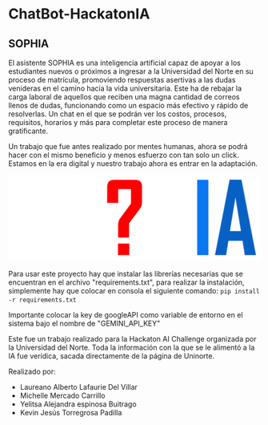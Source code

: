 # ChatBot-HackatonIA
## SOPHIA
El asistente SOPHIA es una inteligencia artificial capaz de apoyar a los estudiantes nuevos o próximos a ingresar a la Universidad del Norte en su proceso de matrícula, promoviendo respuestas asertivas a las dudas venideras en el camino hacia la vida universitaria.
Este ha de rebajar la carga laboral de aquellos que reciben una magna cantidad de correos llenos de dudas, funcionando como un espacio más efectivo y rápido de resolverlas.
Un chat en el que se podrán ver los costos, procesos, requisitos, horarios y más para completar este proceso de manera gratificante.

Un trabajo que fue antes realizado por mentes humanas, ahora se podrá hacer con el mismo beneficio y menos esfuerzo con tan solo un click. Estamos en la era digital y nuestro trabajo ahora es entrar en la adaptación.

![alt text](https://github.com/Laureano55/ChatBot-HackatonIA/blob/c8f8afa5f23a9c3af549cf0ea02038aa84866477/static/sophia-logo-dark.png)

Para usar este proyecto hay que instalar las librerías necesarias que se encuentran en el archivo "requirements.txt", para realizar la instalación, simplemente hay que colocar en consola el siguiente comando:
`pip install -r requirements.txt`

Importante colocar la key de googleAPI como variable de entorno en el sistema bajo el nombre de "GEMINI_API_KEY"

Este fue un trabajo realizado para la Hackaton AI Challenge organizada por la Universidad del Norte. Toda la información con la que se le alimentó a la IA fue verídica, sacada directamente de la página de Uninorte.

Realizado por:
- Laureano Alberto Lafaurie Del Villar
- Michelle Mercado Carrillo
- Yelitsa Alejandra espinosa Buitrago
- Kevin Jesús Torregrosa Padilla
